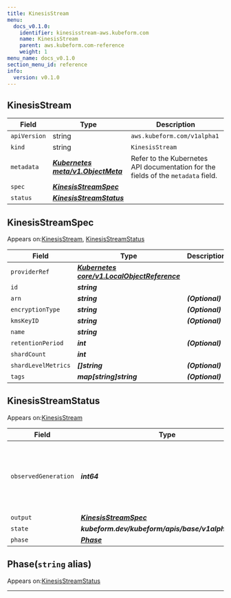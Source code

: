 ```yaml
---
title: KinesisStream
menu:
  docs_v0.1.0:
    identifier: kinesisstream-aws.kubeform.com
    name: KinesisStream
    parent: aws.kubeform.com-reference
    weight: 1
menu_name: docs_v0.1.0
section_menu_id: reference
info:
  version: v0.1.0
---
```


## KinesisStream
| Field | Type | Description |
| ------ | ----- | ----------- |
| `apiVersion` | string | `aws.kubeform.com/v1alpha1` |
|    `kind` | string | `KinesisStream` |
| `metadata` | ***[Kubernetes meta/v1.ObjectMeta](https://kubernetes.io/docs/reference/generated/kubernetes-api/v1.13/#objectmeta-v1-meta)***|Refer to the Kubernetes API documentation for the fields of the `metadata` field.|
| `spec` | ***[KinesisStreamSpec](#kinesisstreamspec)***||
| `status` | ***[KinesisStreamStatus](#kinesisstreamstatus)***||
## KinesisStreamSpec

Appears on:[KinesisStream](#kinesisstream), [KinesisStreamStatus](#kinesisstreamstatus)

| Field | Type | Description |
| ------ | ----- | ----------- |
| `providerRef` | ***[Kubernetes core/v1.LocalObjectReference](https://kubernetes.io/docs/reference/generated/kubernetes-api/v1.13/#localobjectreference-v1-core)***||
| `id` | ***string***||
| `arn` | ***string***| ***(Optional)*** |
| `encryptionType` | ***string***| ***(Optional)*** |
| `kmsKeyID` | ***string***| ***(Optional)*** |
| `name` | ***string***||
| `retentionPeriod` | ***int***| ***(Optional)*** |
| `shardCount` | ***int***||
| `shardLevelMetrics` | ***[]string***| ***(Optional)*** |
| `tags` | ***map[string]string***| ***(Optional)*** |
## KinesisStreamStatus

Appears on:[KinesisStream](#kinesisstream)

| Field | Type | Description |
| ------ | ----- | ----------- |
| `observedGeneration` | ***int64***| ***(Optional)*** Resource generation, which is updated on mutation by the API Server.|
| `output` | ***[KinesisStreamSpec](#kinesisstreamspec)***| ***(Optional)*** |
| `state` | ***kubeform.dev/kubeform/apis/base/v1alpha1.State***| ***(Optional)*** |
| `phase` | ***[Phase](#phase)***| ***(Optional)*** |
## Phase(`string` alias)

Appears on:[KinesisStreamStatus](#kinesisstreamstatus)

---
